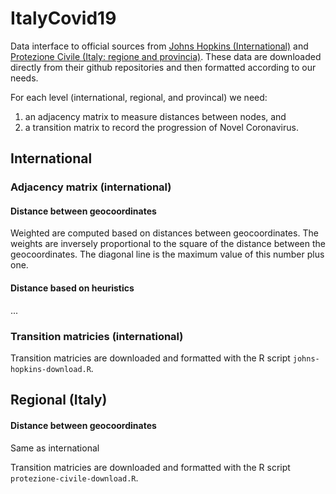 # ItalyCovid19

Data interface to official sources from [Johns Hopkins (International)](https://github.com/CSSEGISandData/COVID-19) and [Protezione Civile (Italy: regione and provincia)](https://github.com/pcm-dpc/COVID-19). These data are downloaded directly from their github repositories and then formatted according to our needs. 

For each level (international, regional, and provincal) we need:

1. an adjacency matrix to measure distances between nodes, and
2. a transition matrix to record the progression of Novel Coronavirus.

## International

### Adjacency matrix (international)

#### Distance between geocoordinates 

Weighted are computed based on distances between geocoordinates. The weights are inversely proportional to the square of the distance between the geocoordinates. The diagonal line is the maximum value of this number plus one. 

#### Distance based on heuristics

...

### Transition matricies (international)

Transition matricies are downloaded and formatted with the R script `johns-hopkins-download.R`. 

## Regional (Italy)

#### Distance between geocoordinates 

Same as international

Transition matricies are downloaded and formatted with the R script `protezione-civile-download.R`. 

